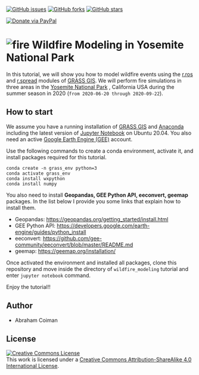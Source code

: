 [![GitHub issues](https://img.shields.io/github/issues/acoiman/wildfire_modeling)](https://github.com/acoiman/wildfire_modeling/issues)  [![GitHub forks](https://img.shields.io/github/forks/acoiman/wildfire_modeling)](https://github.com/acoiman/wildfire_modeling/network)  [![GitHub stars](https://img.shields.io/github/stars/acoiman/wildfire_modeling)](https://github.com/acoiman/wildfire_modeling/stargazers)

<a href="https://www.paypal.me/facelessuser"><img src="/readmes/img/81163c59d25ea57ae79bb519342bf79a4c4abe00.svg" alt="Donate via PayPal"></a>

# ![fire](https://github.githubassets.com/images/icons/emoji/unicode/1f525.png) ​Wildfire Modeling in Yosemite National Park

In this tutorial, we will show you how to model wildfire events using the [r.ros](https://grass.osgeo.org/grass78/manuals/r.ros.html) and [r.spread](https://grass.osgeo.org/grass78/manuals/r.spread.html) modules of  [GRASS GIS](https://grass.osgeo.org/). We will perform fire simulations in three areas in the [Yosemite National Park](https://www.nps.gov/yose/index.htm) , California USA  during the summer season in 2020 (`from 2020-06-20 through 2020-09-22`). 

## How to start

We assume you have a running installation of  [GRASS GIS](https://grass.osgeo.org/)  and  [Anaconda](https://www.anaconda.com/) including the latest version of [Jupyter Notebook](https://jupyter.org/) on Ubuntu 20.04. You also need an active [Google Earth Engine (GEE)](https://earthengine.google.com/) account. 

Use the following commands to create a conda environment, activate it, and install packages required for this tutorial.

```
conda create -n grass_env python=3
conda activate grass_env
conda install wxpython
conda install numpy
```

You also need to install **Geopandas, GEE Python API, eeconvert, geemap** packages. In the list below I provide you some links that explain how to install them.

- Geopandas: https://geopandas.org/getting_started/install.html
- GEE Python API: https://developers.google.com/earth-engine/guides/python_install
- eeconvert: https://github.com/gee-community/eeconvert/blob/master/README.md
- geemap: https://geemap.org/installation/

Once activated the environment and installed all packages, clone this repository and move inside the directory of  `wildfire_modeling` tutorial and enter `jupyter notebook` command.

Enjoy the tutorial!!



## Author

- Abraham Coiman



## License

<a rel="license" href="http://creativecommons.org/licenses/by-sa/4.0/"><img alt="Creative Commons License" style="border-width:0" src="https://i.creativecommons.org/l/by-sa/4.0/88x31.png" /></a><br />This work is licensed under a <a rel="license" href="http://creativecommons.org/licenses/by-sa/4.0/">Creative Commons Attribution-ShareAlike 4.0 International License</a>.
